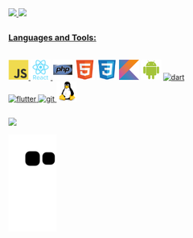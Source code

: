 
<div style="display: inline_block">
  <a href="https://github.com/feasantos">
    <img height="165em" src="https://github-readme-stats.vercel.app/api?username=feasantos&show_icons=true&theme=city_lights&include_all_commits=true&count_private=true"/>
    <img height="165em" src="https://github-readme-stats.vercel.app/api/top-langs/?username=feasantos&layout=compact&langs_count=16&theme=city_lights&count_private=true"/>
</div>
  
##
<h3 align="left">Languages and Tools:</h3> 
<div style="display: inline_block"><br>
<img aligns="center" alt="CSS" height="40" width="40" src="https://raw.githubusercontent.com/devicons/devicon/master/icons/javascript/javascript-original.svg">
<a href="https://reactjs.org/" target="_blank"> <img src="https://raw.githubusercontent.com/devicons/devicon/master/icons/react/react-original-wordmark.svg" alt="react" width="40" height="40"/> </a> 
 <img aligns="center" alt="PHP" height="40" width="40" src="https://raw.githubusercontent.com/devicons/devicon/master/icons/php/php-original.svg"> 
<img aligns="center" alt="HTML" height="40" width="40" src="https://raw.githubusercontent.com/devicons/devicon/master/icons/html5/html5-original.svg">
<img aligns="center" alt="CSS" height="40" width="40" src="https://raw.githubusercontent.com/devicons/devicon/master/icons/css3/css3-original.svg">
 <img aligns="center" alt="KOTLIN" height="40" width="40" src="https://raw.githubusercontent.com/devicons/devicon/master/icons/kotlin/kotlin-original.svg">
 <img aligns="center" alt="ANDROID" height="40" width="40" src="https://raw.githubusercontent.com/devicons/devicon/master/icons/android/android-original.svg"> 
  <a href="https://dart.dev" target="_blank"> <img src="https://www.vectorlogo.zone/logos/dartlang/dartlang-icon.svg" alt="dart" width="40" height="40"/> </a> 
  
</div>
<a href="https://flutter.dev" target="_blank"> <img src="https://www.vectorlogo.zone/logos/flutterio/flutterio-icon.svg" alt="flutter" width="40" height="40"/> </a>
<a href="https://git-scm.com/" target="_blank"> <img src="https://www.vectorlogo.zone/logos/git-scm/git-scm-icon.svg" alt="git" width="40" height="40"/> </a> 
<a href="https://www.linux.org/" target="_blank"> <img src="https://raw.githubusercontent.com/devicons/devicon/master/icons/linux/linux-original.svg" alt="linux" width="40" height="40"/> </a>   
  
##
  
  <div> 
  
  <a href="https://www.linkedin.com/in/feasantos/)" target="_blank"><img src="https://img.shields.io/badge/-LinkedIn-%230077B5?style=for-the-badge&logo=linkedin&logoColor=white" target="_blank"></a> 
    

![Snake animation](https://github.com/rafaballerini/rafaballerini/blob/output/github-contribution-grid-snake.svg)
 
</div>
